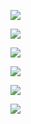 
![](https://user-images.githubusercontent.com/26511983/70856673-84d24a80-1ea6-11ea-98a2-e7ba2f098c40.png)

![](https://user-images.githubusercontent.com/26511983/70856684-b9460680-1ea6-11ea-8169-7dc55ce2a864.png)

![](https://user-images.githubusercontent.com/26511983/70856709-2a85b980-1ea7-11ea-9f4b-5d25dc80c149.png)

![](https://user-images.githubusercontent.com/26511983/70856723-5739d100-1ea7-11ea-8d69-d9a816f21ce2.png)

![](https://user-images.githubusercontent.com/26511983/70856729-75073600-1ea7-11ea-8b11-dd01f7ad8178.png)

![](https://user-images.githubusercontent.com/26511983/70856741-ca434780-1ea7-11ea-9d84-6692a91dbdfd.png)

